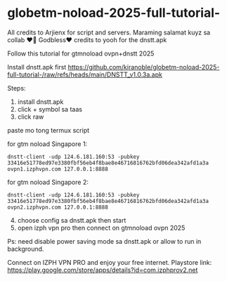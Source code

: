 # globetm-noload-2025-full-tutorial-
All credits to Arjienx for script and servers. Maraming salamat kuyz sa collab ❤️🙏 Godbless❤️
credits to yooh for the dnstt.apk

Follow this tutorial for gtmnoload ovpn+dnstt 2025

Install dnstt.apk first 
https://github.com/kiranoble/globetm-noload-2025-full-tutorial-/raw/refs/heads/main/DNSTT_v1.0.3a.apk

Steps:
1. install dnstt.apk
2. click + symbol sa taas 
3. click raw

paste mo tong termux script

for gtm noload Singapore 1:
```
dnstt-client -udp 124.6.181.160:53 -pubkey 33416e51778ed97e3380fbf56eb4f8bae8e46716816762bfd06dea342afd1a3a ovpn1.izphvpn.com 127.0.0.1:8888
```
for gtm noload Singapore 2:
```
dnstt-client -udp 124.6.181.160:53 -pubkey 33416e51778ed97e3380fbf56eb4f8bae8e46716816762bfd06dea342afd1a3a ovpn2.izphvpn.com 127.0.0.1:8888
```
4. choose config sa dnstt.apk then start
5. open izph vpn pro then connect on gtmnoload ovpn 2025
   
Ps: need disable power saving mode sa dnstt.apk 
or allow to run in background.

Connect on IZPH VPN PRO and enjoy your free internet.
Playstore link:
https://play.google.com/store/apps/details?id=com.izphprov2.net
